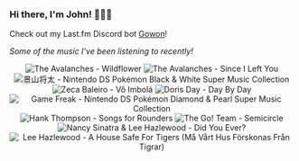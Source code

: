 ### Hi there, I'm John! 🏄🏻‍♂️

Check out my Last.fm Discord bot [Gowon](http://gowon.ca)!

_Some of the music I've been listening to recently!_


<!-- lastfm -->
<p align="center"><img src="https://lastfm.freetls.fastly.net/i/u/64s/79f7b18fab9b9298b93b31296dfb9b09.jpg" title="The Avalanches - Wildflower"> <img src="https://lastfm.freetls.fastly.net/i/u/64s/44210253d8fd4a539cc2b97e512dffd9.png" title="The Avalanches - Since I Left You"> <img src="https://lastfm.freetls.fastly.net/i/u/64s/1e1a776b4621f0a8733325e33f61541f.jpg" title="景山将太 - Nintendo DS Pokémon Black & White Super Music Collection"> <img src="https://lastfm.freetls.fastly.net/i/u/64s/c7ecd75e62fd9f1e9f76698f8a76eb5d.jpg" title="Zeca Baleiro - Vô Imbolá"> <img src="https://lastfm.freetls.fastly.net/i/u/64s/52d64dc4acf2dab07228be0823b04109.png" title="Doris Day - Day By Day"> <img src="https://lastfm.freetls.fastly.net/i/u/64s/960e7faf43f6b3260bba915975671dfa.png" title="Game Freak - Nintendo DS Pokémon Diamond & Pearl Super Music Collection"> <img src="https://lastfm.freetls.fastly.net/i/u/64s/7380b10d049537a0c166aa4135127d4f.jpg" title="Hank Thompson - Songs for Rounders"> <img src="https://lastfm.freetls.fastly.net/i/u/64s/eb1a361c96552dcf98f71dd8acfeab2b.jpg" title="The Go! Team - Semicircle"> <img src="https://lastfm.freetls.fastly.net/i/u/64s/b89be28e7877498e93906977d068dc41.jpg" title="Nancy Sinatra & Lee Hazlewood - Did You Ever?"> <img src="https://lastfm.freetls.fastly.net/i/u/64s/a9a989c7669c42d996b88b883387220a.jpg" title="Lee Hazlewood - A House Safe For Tigers (Må Vårt Hus Förskonas Från Tigrar)"> </p>
